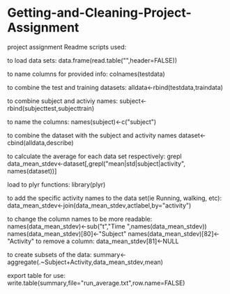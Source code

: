 # Getting-and-Cleaning-Project-Assignment
project assignment
Readme
scripts used:

to load data sets:
  data.frame(read.table("",header=FALSE))
  
to name columns for provided info:
  colnames(testdata)

to combine the test and training datasets:
  alldata<-rbind(testdata,traindata)

to combine subject and activiy names:
  subject<-rbind(subjecttest,subjecttrain)

to name the columns:
  names(subject)<-c("subject")

to combine the dataset with the subject and activity names
  dataset<-cbind(alldata,describe)

to calculate the average for each data set respectively: grepl
  data_mean_stdev<-dataset[,grepl("mean|std|subject|activity", names(dataset))]

load to plyr functions:
  library(plyr)
  
to add the specific activity names to the data set(ie Running, walking, etc):
  data_mean_stdev<-join(data_mean_stdev,actlabel,by="activity")

to change the column names to be more readable:
  names(data_mean_stdev)<-sub("t","Time ",names(data_mean_stdev))
  names(data_mean_stdev)[80]<-"Subject"
  names(data_mean_stdev)[82]<-"Activity"
to remove a column:
  data_mean_stdev[81]<-NULL

to create subsets of the data:
  summary<-aggregate(.~Subject+Activity,data_mean_stdev,mean)

export table for use:
  write.table(summary,file="run_average.txt",row.name=FALSE)
